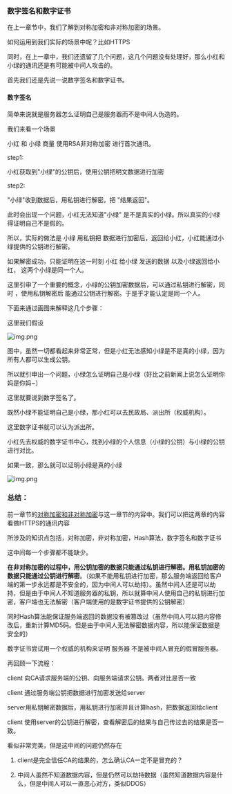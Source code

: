 ### 数字签名和数字证书

在上一章节中，我们了解到对称加密和非对称加密的场景。

如何运用到我们实际的场景中呢？比如HTTPS

同时，在上一章中，我们还遗留了几个问题，这几个问题没有处理好，那么小红和小绿的通讯还是有可能被中间人攻击的。

首先我们还是先说一说数字签名和数字证书。



#### 数字签名

简单来说就是服务器怎么证明自己是服务器而不是中间人伪造的。

我们来看一个场景

小红 和 小绿 商量 使用RSA非对称加密 进行首次通讯。

step1:

小红获取到"小绿"的公钥后，使用公钥把明文数据进行加密

step2:

"小绿"收到数据后，用私钥进行解密。把 "结果返回"。



此时会出现一个问题，小红无法知道"小绿" 是不是真实的小绿。所以真实的小绿得证明自己不是假的。

所以，实际的做法是 小绿 用私钥把 数据进行加密后，返回给小红，小红能通过小绿提供的公钥进行解密。

如果解密成功，只能证明在这一时刻 小红 给小绿 发送的数据 以及小绿返回给小红， 这两个小绿是同一个人。

这里引申了一个重要的概念，小绿的公钥加密数据后，可以通过私钥进行解密，同时 ，使用私钥解密后 能通过公钥进行解密。于是乎才能认定是同一个人。

下面来通过画图来解释这几个步骤：

这里我们假设

![img.png](https://s2.loli.net/2023/05/29/g3JYkXT2uevVPzZ.png)

图中，虽然一切都看起来非常正常，但是小红无法感知小绿是不是真的小绿，因为所有人都可以生成公钥。

所以就引申出一个问题，小绿怎么证明自己是小绿（好比之前新闻上说怎么证明你妈是你妈~）

这里就要说到数字签名了。

既然小绿不能证明自己是小绿，那小红可以去民政局、派出所（权威机构）。

这里数字证书就可以认为派出所。

小红先去权威的数字证书中心，找到小绿的个人信息（小绿的公钥）与小绿的公钥进行对比。

如果一致，那么就可以证明小绿是真的小绿

![img.png](https://s2.loli.net/2023/05/29/g3JYkXT2uevVPzZ.png)



### 总结：

前一章节的[对称加密和非对称加密](./对称加密和非对称加密.md)与这一章节的内容中。我们可以把这两章的内容看做HTTPS的通讯内容

所涉及的知识点包括，对称加密，非对称加密，Hash算法，数字签名和数字证书

这中间每一个步骤都不能缺少。

**在非对称加密的过程中，用公钥加密的数据只能通过私钥进行解密。用私钥加密的数据只能通过公钥进行解密**。（如果不能用私钥进行加密，那么服务端返回给客户端的第一步永远都是不安全的，因为中间人可以劫持）。虽然中间人还是可以劫持，但是由于中间人不知道服务器的私钥，所以就算中间人使用自己的私钥进行加密，客户端也无法解密（客户端使用的是数字证书提供的公钥解密）

同时Hash算法能保证服务端返回的数据没有被篡改过（虽然中间人可以把内容修改后，重新计算MD5码。但是由于中间人无法解密数据内容，所以能保证数据是安全的）

数字证书尝试用一个权威的机构来证明 服务器 不是被中间人冒充的假冒服务器。

再回顾一下流程：

client  向CA请求服务端的公钥、向服务端请求公钥。两者对比是否一致

client 通过服务端公钥把数据进行加密发送给server

server用私钥解密数据后，用私钥进行加密并且计算hash，把数据返回给client

client 使用server的公钥进行解密，查看解密后的结果与自己传过去的结果是否一致。



看似非常完美，但是这中间的问题仍然存在

1. client是完全信任CA的结果的，怎么确认CA一定不是冒充的？

2. 中间人虽然不知道数据内容，但是仍然可以劫持数据（虽然知道数据内容是什么，但是中间人可以一直恶心对方，类似DDOS）

   





